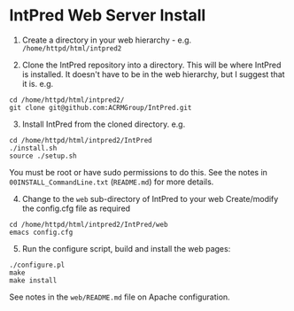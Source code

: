 IntPred Web Server Install
==========================

1. Create a directory in your web hierarchy - e.g.
```/home/httpd/html/intpred2```

2. Clone the IntPred repository into a directory. This will be where
IntPred is installed. It doesn't have to be in the web hierarchy, but
I suggest that it is. e.g.
```
cd /home/httpd/html/intpred2/
git clone git@github.com:ACRMGroup/IntPred.git
```

3. Install IntPred from the cloned directory. e.g.
```
cd /home/httpd/html/intpred2/IntPred
./install.sh
source ./setup.sh
```
You must be root or have sudo permissions to do this. See the notes in
`00INSTALL_CommandLine.txt` (`README.md`) for more details.

4. Change to the `web` sub-directory of IntPred to your web
Create/modify the config.cfg file as required
```
cd /home/httpd/html/intpred2/IntPred/web
emacs config.cfg
```

5. Run the configure script, build and install the web pages:
```
./configure.pl
make
make install
```
See notes in the `web/README.md` file on Apache configuration.



